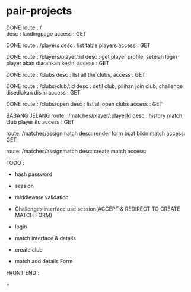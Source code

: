 # pair-projects
DONE
route    : /             
desc     : landingpage
access   : GET

DONE
route    : /players
desc     : list table players
access   : GET

DONE
route    : /players/player/:id
desc     : get player profile, setelah login player akan diarahkan kesini
access   : GET

DONE
route    : /clubs
desc     : list all the clubs, 
access   : GET

DONE
route    : /clubs/club/:id
desc     : detil club, pilihan join club, challenge disediakan disini
access   : GET

DONE
route    : /clubs/open
desc     : list all open clubs
access   : GET

BABANG JELANG
route    : /matches/player/:playerId
desc     : history match club player itu
access   : GET

route: /matches/assignmatch
desc: render form buat bikin match
access: GET

route: /matches/assignmatch
desc: create match
access: 

TODO :

- hash password
- session
- middleware validation


- Challenges interface use session(ACCEPT & REDIRECT TO CREATE MATCH FORM)
- login
- match interface & details
- create club
- match add details Form


FRONT END :

=